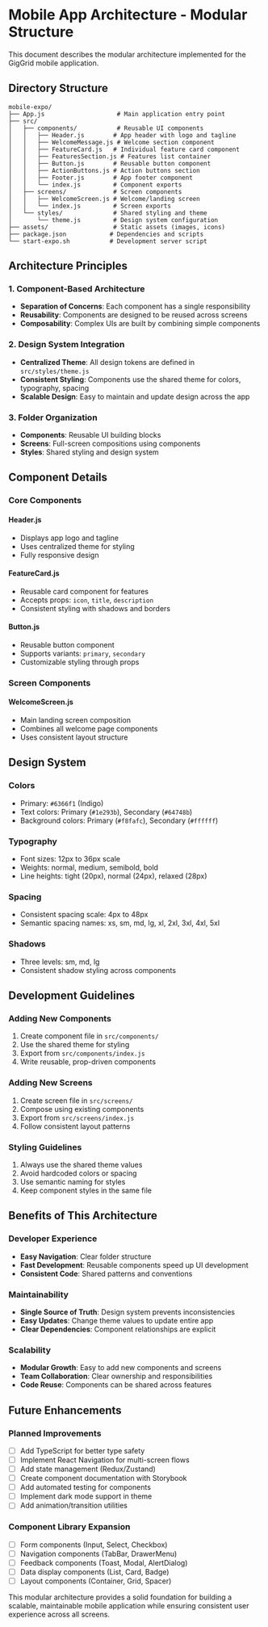 # Mobile App Architecture - Modular Structure

This document describes the modular architecture implemented for the GigGrid mobile application.

## Directory Structure

```
mobile-expo/
├── App.js                    # Main application entry point
├── src/
│   ├── components/           # Reusable UI components
│   │   ├── Header.js        # App header with logo and tagline
│   │   ├── WelcomeMessage.js # Welcome section component
│   │   ├── FeatureCard.js   # Individual feature card component
│   │   ├── FeaturesSection.js # Features list container
│   │   ├── Button.js        # Reusable button component
│   │   ├── ActionButtons.js # Action buttons section
│   │   ├── Footer.js        # App footer component
│   │   └── index.js         # Component exports
│   ├── screens/             # Screen components
│   │   ├── WelcomeScreen.js # Welcome/landing screen
│   │   └── index.js         # Screen exports
│   └── styles/              # Shared styling and theme
│       └── theme.js         # Design system configuration
├── assets/                  # Static assets (images, icons)
├── package.json            # Dependencies and scripts
└── start-expo.sh           # Development server script
```

## Architecture Principles

### 1. Component-Based Architecture
- **Separation of Concerns**: Each component has a single responsibility
- **Reusability**: Components are designed to be reused across screens
- **Composability**: Complex UIs are built by combining simple components

### 2. Design System Integration
- **Centralized Theme**: All design tokens are defined in `src/styles/theme.js`
- **Consistent Styling**: Components use the shared theme for colors, typography, spacing
- **Scalable Design**: Easy to maintain and update design across the app

### 3. Folder Organization
- **Components**: Reusable UI building blocks
- **Screens**: Full-screen compositions using components
- **Styles**: Shared styling and design system

## Component Details

### Core Components

#### Header.js
- Displays app logo and tagline
- Uses centralized theme for styling
- Fully responsive design

#### FeatureCard.js
- Reusable card component for features
- Accepts props: `icon`, `title`, `description`
- Consistent styling with shadows and borders

#### Button.js
- Reusable button component
- Supports variants: `primary`, `secondary`
- Customizable styling through props

### Screen Components

#### WelcomeScreen.js
- Main landing screen composition
- Combines all welcome page components
- Uses consistent layout structure

## Design System

### Colors
- Primary: `#6366f1` (Indigo)
- Text colors: Primary (`#1e293b`), Secondary (`#64748b`)
- Background colors: Primary (`#f8fafc`), Secondary (`#ffffff`)

### Typography
- Font sizes: 12px to 36px scale
- Weights: normal, medium, semibold, bold
- Line heights: tight (20px), normal (24px), relaxed (28px)

### Spacing
- Consistent spacing scale: 4px to 48px
- Semantic spacing names: xs, sm, md, lg, xl, 2xl, 3xl, 4xl, 5xl

### Shadows
- Three levels: sm, md, lg
- Consistent shadow styling across components

## Development Guidelines

### Adding New Components
1. Create component file in `src/components/`
2. Use the shared theme for styling
3. Export from `src/components/index.js`
4. Write reusable, prop-driven components

### Adding New Screens
1. Create screen file in `src/screens/`
2. Compose using existing components
3. Export from `src/screens/index.js`
4. Follow consistent layout patterns

### Styling Guidelines
1. Always use the shared theme values
2. Avoid hardcoded colors or spacing
3. Use semantic naming for styles
4. Keep component styles in the same file

## Benefits of This Architecture

### Developer Experience
- **Easy Navigation**: Clear folder structure
- **Fast Development**: Reusable components speed up UI development
- **Consistent Code**: Shared patterns and conventions

### Maintainability
- **Single Source of Truth**: Design system prevents inconsistencies
- **Easy Updates**: Change theme values to update entire app
- **Clear Dependencies**: Component relationships are explicit

### Scalability
- **Modular Growth**: Easy to add new components and screens
- **Team Collaboration**: Clear ownership and responsibilities
- **Code Reuse**: Components can be shared across features

## Future Enhancements

### Planned Improvements
- [ ] Add TypeScript for better type safety
- [ ] Implement React Navigation for multi-screen flows
- [ ] Add state management (Redux/Zustand)
- [ ] Create component documentation with Storybook
- [ ] Add automated testing for components
- [ ] Implement dark mode support in theme
- [ ] Add animation/transition utilities

### Component Library Expansion
- [ ] Form components (Input, Select, Checkbox)
- [ ] Navigation components (TabBar, DrawerMenu)
- [ ] Feedback components (Toast, Modal, AlertDialog)
- [ ] Data display components (List, Card, Badge)
- [ ] Layout components (Container, Grid, Spacer)

This modular architecture provides a solid foundation for building a scalable, maintainable mobile application while ensuring consistent user experience across all screens.
